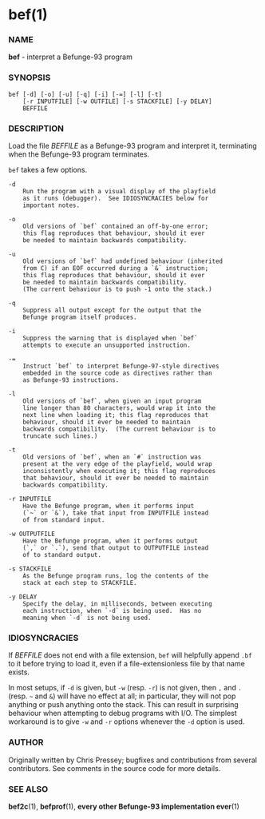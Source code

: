 # bef(1)

### NAME

**bef** - interpret a Befunge-93 program

### SYNOPSIS

    bef [-d] [-o] [-u] [-q] [-i] [-=] [-l] [-t]
        [-r INPUTFILE] [-w OUTFILE] [-s STACKFILE] [-y DELAY]
        BEFFILE

### DESCRIPTION

Load the file _BEFFILE_ as a Befunge-93 program and interpret it,
terminating when the Befunge-93 program terminates.

`bef` takes a few options.

    -d
        Run the program with a visual display of the playfield
        as it runs (debugger).  See IDIOSYNCRACIES below for
        important notes.

    -o
        Old versions of `bef` contained an off-by-one error;
        this flag reproduces that behaviour, should it ever
        be needed to maintain backwards compatibility.

    -u
        Old versions of `bef` had undefined behaviour (inherited
        from C) if an EOF occurred during a `&` instruction;
        this flag reproduces that behaviour, should it ever
        be needed to maintain backwards compatibility.
        (The current behaviour is to push -1 onto the stack.)

    -q
        Suppress all output except for the output that the
        Befunge program itself produces.

    -i
        Suppress the warning that is displayed when `bef`
        attempts to execute an unsupported instruction.

    -=
        Instruct `bef` to interpret Befunge-97-style directives
        embedded in the source code as directives rather than
        as Befunge-93 instructions.

    -l
        Old versions of `bef`, when given an input program
        line longer than 80 characters, would wrap it into the
        next line when loading it; this flag reproduces that
        behaviour, should it ever be needed to maintain
        backwards compatibility.  (The current behaviour is to
        truncate such lines.)

    -t
        Old versions of `bef`, when an `#` instruction was
        present at the very edge of the playfield, would wrap
        inconsistently when executing it; this flag reproduces
        that behaviour, should it ever be needed to maintain
        backwards compatibility.

    -r INPUTFILE
        Have the Befunge program, when it performs input
        (`~` or `&`), take that input from INPUTFILE instead
        of from standard input.

    -w OUTPUTFILE
        Have the Befunge program, when it performs output
        (`,` or `.`), send that output to OUTPUTFILE instead
        of to standard output.

    -s STACKFILE
        As the Befunge program runs, log the contents of the
        stack at each step to STACKFILE.

    -y DELAY
        Specify the delay, in milliseconds, between executing
        each instruction, when `-d` is being used.  Has no
        meaning when `-d` is not being used.

### IDIOSYNCRACIES

If _BEFFILE_ does not end with a file extension, `bef` will helpfully
append `.bf` to it before trying to load it, even if a file-extensionless
file by that name exists.

In most setups, if `-d` is given, but `-w` (resp. `-r`) is not given, then
`,` and `.` (resp. `~` and `&`) will have no effect at all; in particular,
they will not pop anything or push anything onto the stack.  This can
result in surprising behaviour when attempting to debug programs with I/O.
The simplest workaround is to give `-w` and `-r` options whenever the
`-d` option is used.

### AUTHOR

Originally written by Chris Pressey; bugfixes and contributions from
several contributors.  See comments in the source code for more details.

### SEE ALSO

**bef2c**(1), **befprof**(1), **every other Befunge-93 implementation ever**(1)
